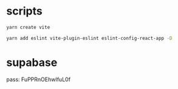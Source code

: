 # scripts

```bash
yarn create vite

yarn add eslint vite-plugin-eslint eslint-config-react-app -D
```

# supabase
 pass: FuPPRnOEhwIfuL0f
